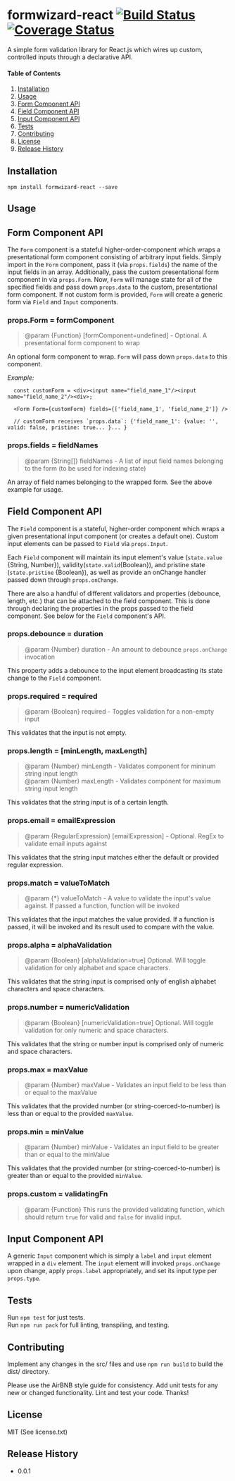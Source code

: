 formwizard-react [![Build Status](https://travis-ci.org/clocasto/formwizard-react.svg?branch=master)](https://travis-ci.org/clocasto/formwizard-react) [![Coverage Status](https://coveralls.io/repos/github/clocasto/formwizard-react/badge.svg?branch=master&version=0_0_1)](https://coveralls.io/github/clocasto/formwizard-react?branch=master&version=0_0_1)
=========

A simple form validation library for React.js which wires up custom, controlled inputs through a declarative API.  

#### Table of Contents  
  1. [Installation](#installation)
  2. [Usage](#usage)
  3. [Form Component API](#form-component-api)
  4. [Field Component API](#field-component-api)
  5. [Input Component API](#input-component-api)
  6. [Tests](#tests)
  7. [Contributing](#contributing)
  8. [License](#license)
  9. [Release History](#release-history)
  
## <a href="installation"></a>Installation

  ```
  npm install formwizard-react --save  
  ```  

## <a href="usage"></a>Usage

  

## <a href="form-component-api"></a>Form Component API

The `Form` component is a stateful higher-order-component which wraps a presentational form component consisting of arbitrary input fields. Simply import in the `Form` component, pass it (via `props.fields`) the name of the input fields in an array. Additionally, pass the custom presentational form component in via `props.Form`. Now, `Form` will manage state for all of the specified fields and pass down `props.data` to the custom, presentational form component. If not custom form is provided, `Form` will create a generic form via `Field` and `Input` components. 

### props.Form = formComponent  
> @param {Function} [formComponent=undefined] - Optional. A presentational form component to wrap   

An optional form component to wrap. `Form` will pass down `props.data` to this component.  

*Example:*  
```  
  const customForm = <div><input name="field_name_1"/><input name="field_name_2"/><div>;

  <Form Form={customForm} fields={['field_name_1', 'field_name_2']} /> 

  // customForm receives `props.data`: {'field_name_1': {value: '', valid: false, pristine: true... }... }  
```  

### props.fields = fieldNames  
> @param {String[]} fieldNames - A list of input field names belonging to the form (to be used for indexing state)  

An array of field names belonging to the wrapped form. See the above example for usage.  

## <a href="field-component-api"></a>Field Component API

The `Field` component is a stateful, higher-order component which wraps a given presentational input component (or creates a default one). Custom input elements can be passed to `Field` via `props.Input`. 

Each `Field` component will maintain its input element's value (`state.value` {String, Number}), validity(`state.valid`{Boolean}), and pristine state (`state.pristine` {Boolean}), as well as provide an onChange handler passed down through `props.onChange`.

There are also a handful of different validators and properties (debounce, length, etc.) that can be attached to the field component. This is done through declaring the properties in the props passed to the field component. See below for the `Field` component's API.  

### props.debounce = duration
> @param {Number} duration - An amount to debounce `props.onChange` invocation   

  This property adds a debounce to the input element broadcasting its state change to the `Field` component.  

### props.required = required 
> @param {Boolean} required - Toggles validation for a non-empty input  

  This validates that the input is not empty.  

### props.length = [minLength, maxLength]  
> @param {Number} minLength - Validates component for mininum string input length  
> @param {Number} maxLength - Validates component for maximum string input length  

  This validates that the string input is of a certain length.  

### props.email = emailExpression  
> @param {RegularExpression} [emailExpression] - Optional. RegEx to validate email inputs against  

  This validates that the string input matches either the default or provided regular expression.  

### props.match = valueToMatch  
> @param {\*} valueToMatch - A value to validate the input's value against. If passed a function, function will be invoked  

  This validates that the input matches the value provided. If a function is passed, it will be invoked and its result used to compare with the value.  

### props.alpha = alphaValidation  
> @param {Boolean} [alphaValidation=true] Optional. Will toggle validation for only alphabet and space characters.  

  This validates that the string input is comprised only of english alphabet characters and space characters.  

### props.number = numericValidation  
> @param {Boolean} [numericValidation=true] Optional. Will toggle validation for only numeric and space characters.  

  This validates that the string or number input is comprised only of numeric and space characters.  

### props.max = maxValue  
> @param {Number} maxValue - Validates an input field to be less than or equal to the maxValue  

  This validates that the provided number (or string-coerced-to-number) is less than or equal to the provided `maxValue`.  

### props.min = minValue   
> @param {Number} minValue - Validates an input field to be greater than or equal to the minValue  

  This validates that the provided number (or string-coerced-to-number) is greater than or equal to the provided `minValue`.  

### props.custom = validatingFn 
> @param {Function}
  This runs the provided validating function, which should return `true` for valid and `false` for invalid input.  

## <a href="input-component-api"></a>Input Component API

A generic `Input` component which is simply a `label` and `input` element wrapped in a `div` element. The `input` element will invoked `props.onChange` upon change, apply `props.label` appropriately, and set its input type per `props.type`.  

## <a href="tests"></a>Tests

  Run `npm test` for just tests.  
  Run `npm run pack` for full linting, transpiling, and testing. 

## <a href="contributing"></a>Contributing

Implement any changes in the src/ files and use `npm run build` to build the dist/ directory.  
  
Please use the AirBNB style guide for consistency. Add unit tests for any new or changed functionality. Lint and test your code. Thanks!  

## <a href="license"></a>License  

MIT (See license.txt)  

## <a href="release-history"></a>Release History

* 0.0.1
